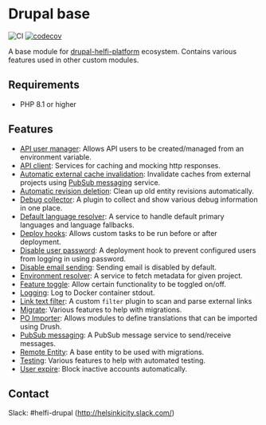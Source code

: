 # Drupal base

![CI](https://github.com/City-of-Helsinki/drupal-module-helfi-api-base/workflows/CI/badge.svg) [![codecov](https://codecov.io/gh/City-of-Helsinki/drupal-module-helfi-api-base/branch/main/graph/badge.svg?token=P6CG4IIAO9)](https://codecov.io/gh/City-of-Helsinki/drupal-module-helfi-api-base)

A base module for [drupal-helfi-platform](https://github.com/City-of-Helsinki/drupal-helfi-platform) ecosystem. Contains various features used in other custom modules.

## Requirements

- PHP 8.1 or higher

## Features

- [API user manager](documentation/api-accounts.md): Allows API users to be created/managed from an environment variable.
- [API client](documentation/api-client.md): Services for caching and mocking http responses.
- [Automatic external cache invalidation](documentation/automatic-external-cache-invalidation.md): Invalidate caches from external projects using [PubSub messaging](documentation/pubsub-messaging.md) service.
- [Automatic revision deletion](documentation/revisions.md): Clean up old entity revisions automatically.
- [Debug collector](documentation/debug.md): A plugin to collect and show various debug information in one place.
- [Default language resolver](documentation/default-languages.md): A service to handle default primary languages and language fallbacks.
- [Deploy hooks](documentation/deploy-hooks.md): Allows custom tasks to be run before or after deployment.
- [Disable user password](/documentation/disable-user-password.md): A deployment hook to prevent configured users from logging in using password.
- [Disable email sending](/documentation/disable-email-sending.md): Sending email is disabled by default.
- [Environment resolver](documentation/environment-resolver.md): A service to fetch metadata for given project.
- [Feature toggle](/documentation/feature-toggle.md): Allow certain functionality to be toggled on/off.
- [Logging](documentation/logging.md): Log to Docker container stdout.
- [Link text filter](documentation/link.md): A custom `filter` plugin to scan and parse external links
- [Migrate](documentation/migrate.md): Various features to help with migrations.
- [PO Importer](documentation/po-importer.md): Allows modules to define translations that can be imported using Drush.
- [PubSub messaging](documentation/pubsub-messaging.md): A PubSub message service to send/receive messages.
- [Remote Entity](documentation/remote-entity.md): A base entity to be used with migrations.
- [Testing](documentation/testing.md): Various features to help with automated testing.
- [User expire](/documentation/user-expire.md): Block inactive accounts automatically.

## Contact

Slack: #helfi-drupal (http://helsinkicity.slack.com/)
